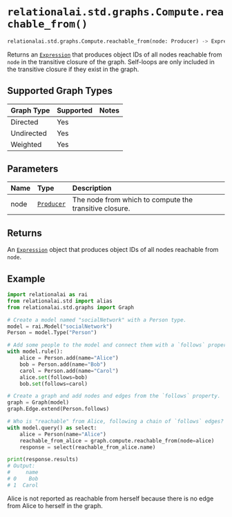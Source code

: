 # `relationalai.std.graphs.Compute.reachable_from()`

```python
relationalai.std.graphs.Compute.reachable_from(node: Producer) -> Expression
```

Returns an [`Expression`](../../../Expression.md) that produces object IDs of all nodes reachable from `node` in the transitive closure of the graph.
Self-loops are only included in the transitive closure if they exist in the graph.

## Supported Graph Types

| Graph Type | Supported | Notes |
| :--- | :--- | :------ |
| Directed | Yes |   |
| Undirected | Yes |   |
| Weighted | Yes |   |

## Parameters

| Name | Type | Description |
| :--- | :--- | :---------- |
| node | [`Producer`](../../Producer.md) | The node from which to compute the transitive closure. |

## Returns

An [`Expression`](../../../Expression.md) object that produces object IDs of all nodes reachable from `node`.

## Example

```python
import relationalai as rai
from relationalai.std import alias
from relationalai.std.graphs import Graph

# Create a model named "socialNetwork" with a Person type.
model = rai.Model("socialNetwork")
Person = model.Type("Person")

# Add some people to the model and connect them with a `follows` property.
with model.rule():
    alice = Person.add(name="Alice")
    bob = Person.add(name="Bob")
    carol = Person.add(name="Carol")
    alice.set(follows=bob)
    bob.set(follows=carol)

# Create a graph and add nodes and edges from the `follows` property.
graph = Graph(model)
graph.Edge.extend(Person.follows)

# Who is "reachable" from Alice, following a chain of `follows` edges?
with model.query() as select:
    alice = Person(name="Alice")
    reachable_from_alice = graph.compute.reachable_from(node=alice)
    response = select(reachable_from_alice.name)

print(response.results)
# Output:
#     name
# 0    Bob
# 1  Carol
```

Alice is not reported as reachable from herself because there is no edge from Alice to herself in the graph.
